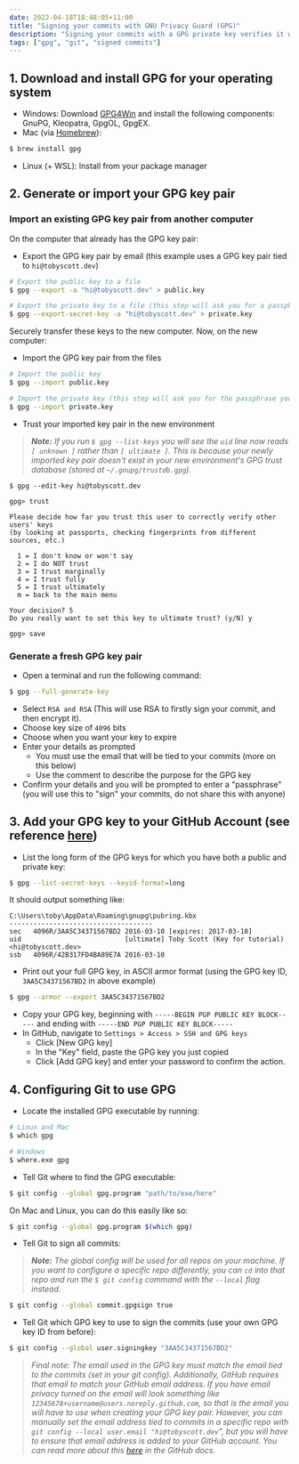 ```yaml
---
date: 2022-04-18T18:48:05+11:00
title: "Signing your commits with GNU Privacy Guard (GPG)"
description: "Signing your commits with a GPG private key verifies it was really you who committed the changes."
tags: ["gpg", "git", "signed commits"]
---
```


## 1. Download and install GPG for your operating system
  - Windows: Download [GPG4Win](https://www.gpg4win.org/get-gpg4win.html) and install the following components: GnuPG, Kleopatra, GpgOL, GpgEX.
  - Mac (via [Homebrew](https://brew.sh/)):
```bash
$ brew install gpg
```
  - Linux (+ WSL): Install from your package manager
  
## 2. Generate or import your GPG key pair

### Import an existing GPG key pair from another computer

On the computer that already has the GPG key pair:

- Export the GPG key pair by email (this example uses a GPG key pair tied to `hi@tobyscott.dev`)
```bash
# Export the public key to a file
$ gpg --export -a "hi@tobyscott.dev" > public.key

# Export the private key to a file (this step will ask you for a passphrase)
$ gpg --export-secret-key -a "hi@tobyscott.dev" > private.key
```

Securely transfer these keys to the new computer. Now, on the new computer:

- Import the GPG key pair from the files
```bash
# Import the public key
$ gpg --import public.key

# Import the private key (this step will ask you for the passphrase you chose in the step above)
$ gpg --import private.key
```

- Trust your imported key pair in the new environment
> ***Note:** If you run `$ gpg --list-keys` you will see the `uid` line now reads `[ unknown ]` rather than `[ ultimate ]`. This is because your newly imported key pair doesn't exist in your new environment's GPG trust database (stored at `~/.gnupg/trustdb.gpg`).*
```
$ gpg --edit-key hi@tobyscott.dev

gpg> trust

Please decide how far you trust this user to correctly verify other users' keys
(by looking at passports, checking fingerprints from different sources, etc.)

  1 = I don't know or won't say
  2 = I do NOT trust
  3 = I trust marginally
  4 = I trust fully
  5 = I trust ultimately
  m = back to the main menu

Your decision? 5
Do you really want to set this key to ultimate trust? (y/N) y

gpg> save
```



### Generate a fresh GPG key pair

  - Open a terminal and run the following command:
```bash
$ gpg --full-generate-key
```
  - Select `RSA and RSA` (This will use RSA to firstly sign your commit, and then encrypt it).
  - Choose key size of `4096` bits
  - Choose when you want your key to expire
  - Enter your details as prompted
    - You must use the email that will be tied to your commits (more on this below)
    - Use the comment to describe the purpose for the GPG key
  - Confirm your details and you will be prompted to enter a "passphrase" (you will use this to "sign" your commits, do not share this with anyone)

## 3. Add your GPG key to your GitHub Account (see reference [here](https://docs.github.com/en/authentication/managing-commit-signature-verification/adding-a-new-gpg-key-to-your-github-account))
  - List the long form of the GPG keys for which you have both a public and private key:
```bash
$ gpg --list-secret-keys --keyid-format=long
```
It should output something like:
```
C:\Users\toby\AppData\Roaming\gnupg\pubring.kbx
------------------------------------
sec   4096R/3AA5C34371567BD2 2016-03-10 [expires: 2017-03-10]
uid                          [ultimate] Toby Scott (Key for tutorial) <hi@tobyscott.dev>
ssb   4096R/42B317FD4BA89E7A 2016-03-10
```
  - Print out your full GPG key, in ASCII armor format (using the GPG key ID, `3AA5C34371567BD2` in above example)
```bash
$ gpg --armor --export 3AA5C34371567BD2
```
  - Copy your GPG key, beginning with `-----BEGIN PGP PUBLIC KEY BLOCK-----` and ending with `-----END PGP PUBLIC KEY BLOCK-----`
  - In GitHub, navigate to `Settings > Access > SSH and GPG keys`
    - Click [New GPG key]
    - In the "Key" field, paste the GPG key you just copied
    - Click [Add GPG key] and enter your password to confirm the action.

## 4. Configuring Git to use GPG

  - Locate the installed GPG executable by running:
```bash
# Linux and Mac
$ which gpg

# Windows
$ where.exe gpg
```

  - Tell Git where to find the GPG executable:
```bash
$ git config --global gpg.program "path/to/exe/here"
```
On Mac and Linux, you can do this easily like so:
```bash
$ git config --global gpg.program $(which gpg)
```

- Tell Git to sign all commits:
> ***Note:** The global config will be used for all repos on your machine. If you want to configure a specific repo differently, you can `cd` into that repo and run the `$ git config` command with the `--local` flag instead.*
```bash
$ git config --global commit.gpgsign true
```

  - Tell Git which GPG key to use to sign the commits (use your own GPG key ID from before):
```bash
$ git config --global user.signingkey "3AA5C34371567BD2"
```

> *Final note: The email used in the GPG key must match the email tied to the commits (set in your git config). Additionally, GitHub requires that email to match your GitHub email address. If you have email privacy turned on the email will look something like `12345678+username@users.noreply.github.com`, so that is the email you will have to use when creating your GPG key pair. However, you can manually set the email address tied to commits in a specific repo with `git config --local user.email "hi@tobyscott.dev`", but you will have to ensure that email address is added to your GitHub account. You can read more about this [here](https://docs.github.com/en/account-and-profile/setting-up-and-managing-your-github-user-account/managing-email-preferences/setting-your-commit-email-address) in the GitHub docs.*
